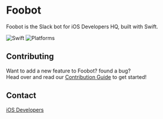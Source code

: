 # Foobot
Foobot is the Slack bot for iOS Developers HQ, built with Swift.

![Swift](https://camo.githubusercontent.com/0727f3687a1e263cac101c5387df41048641339c/68747470733a2f2f696d672e736869656c64732e696f2f62616467652f53776966742d332e302d6f72616e67652e7376673f7374796c653d666c6174)
![Platforms](https://img.shields.io/badge/Platforms-osx%20%7C%20linux-lightgrey.svg)

## Contributing
Want to add a new feature to Foobot? found a bug?<br />
Head over and read our [Contribution Guide](/.github/contribution.md) to get started!

## Contact
[iOS Developers](http://ios-developers.io)
